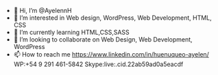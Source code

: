 - 👋 Hi, I’m @AyelennH
- 👀 I’m interested in Web design, WordPress, Web Development, HTML, CSS
- 🌱 I’m currently learning HTML,CSS,SASS
- 💞️ I’m looking to collaborate on Web Design, Web Development, WordPress
- 📫 How to reach me https://www.linkedin.com/in/huenuqueo-ayelen/ WP:+54 9 291 461-5842 Skype:live:.cid.22ab59ad0a5eacdf

<!---
AyelennH/AyelennH is a ✨ special ✨ repository because its `README.md` (this file) appears on your GitHub profile.
You can click the Preview link to take a look at your changes.
--->
